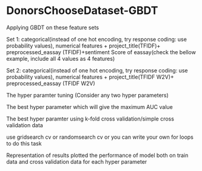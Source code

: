 # DonorsChooseDataset-GBDT

Applying GBDT on these feature sets

Set 1: categorical(instead of one hot encoding, try response coding: use probability values), numerical features + project_title(TFIDF)+ preprocessed_eassay (TFIDF)+sentiment Score of eassay(check the bellow example, include all 4 values as 4 features)


Set 2: categorical(instead of one hot encoding, try response coding: use probability values), numerical features + project_title(TFIDF W2V)+ preprocessed_eassay (TFIDF W2V)


The hyper paramter tuning (Consider any two hyper parameters)

The best hyper parameter which will give the maximum AUC value

The best hyper paramter using k-fold cross validation/simple cross validation data

use gridsearch cv or randomsearch cv or you can write your own for loops to do this task

Representation of results
plotted the performance of model both on train data and cross validation data for each hyper parameter
